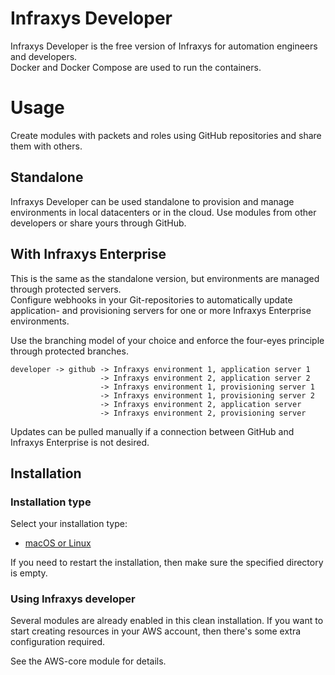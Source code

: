# Infraxys Developer

Infraxys Developer is the free version of Infraxys for automation engineers and developers.  
Docker and Docker Compose are used to run the containers.  

# Usage

Create modules with packets and roles using GitHub repositories and share them with others.
 
## Standalone

Infraxys Developer can be used standalone to provision and manage environments in local datacenters or in the cloud. 
Use modules from other developers or share yours through GitHub. 

## With Infraxys Enterprise

This is the same as the standalone version, but environments are managed through protected servers.  
Configure webhooks in your Git-repositories to automatically update application- and provisioning servers for one or more Infraxys Enterprise environments.

Use the branching model of your choice and enforce the four-eyes principle through protected branches.  

```
developer -> github -> Infraxys environment 1, application server 1
                    -> Infraxys environment 2, application server 2
                    -> Infraxys environment 1, provisioning server 1
                    -> Infraxys environment 1, provisioning server 2
                    -> Infraxys environment 2, application server
                    -> Infraxys environment 2, provisioning server
```

Updates can be pulled manually if a connection between GitHub and Infraxys Enterprise is not desired.

## Installation

### Installation type

Select your installation type:
- [macOS or Linux](macOS-and-Linux/README.md)

If you need to restart the installation, then make sure the specified directory is empty.

### Using Infraxys developer

Several modules are already enabled in this clean installation. 
If you want to start creating resources in your AWS account, then there's some extra configuration required.

See the AWS-core module for details.

